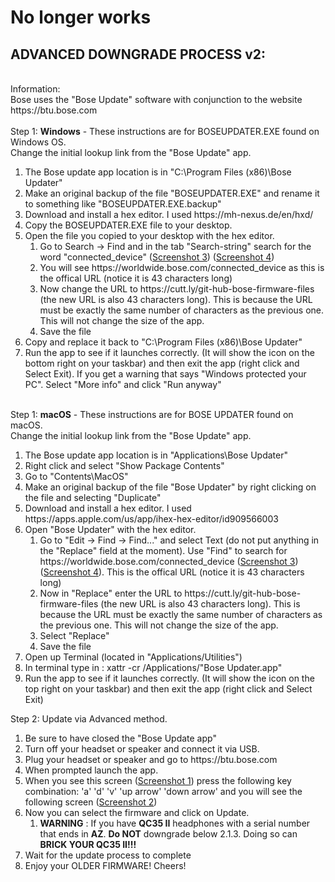 
# No longer works

## ADVANCED DOWNGRADE PROCESS v2:</br>
</br>
Information:</br>
Bose uses the "Bose Update" software with conjunction to the website https://btu.bose.com</br>
</br>
Step 1: <b>Windows</b> - These instructions are for BOSEUPDATER.EXE found on Windows OS.</br>
Change the initial lookup link from the "Bose Update" app.</br>
<ol>
  <li>The Bose update app location is in "C:\Program Files (x86)\Bose Updater"</li>
  <li>Make an original backup of the file "BOSEUPDATER.EXE" and rename it to something like "BOSEUPDATER.EXE.backup"</li>
  <li>Download and install a hex editor. I used https://mh-nexus.de/en/hxd/</li>
  <li>Copy the BOSEUPDATER.EXE file to your desktop.</li>
  <li>Open the file you copied to your desktop with the hex editor.
    <ol>
      <li>Go to Search -> Find and in the tab "Search-string" search for the word "connected_device" (<a href="https://imgur.com/a/tJpp6k6">Screenshot 3</a>) (<a href="https://imgur.com/a/KWJ7shb">Screenshot 4</a>) </li>
      <li>You will see https://worldwide.bose.com/connected_device as this is the offical URL (notice it is 43 characters long)</li>
      <li>Now change the URL to https://cutt.ly/git-hub-bose-firmware-files (the new URL is also 43 characters long). This is because the URL must be exactly the same number of characters as the previous one. This will not change the size of the app.</li>
      <li>Save the file</li>
    </ol>
  </li>
  <li>Copy and replace it back to "C:\Program Files (x86)\Bose Updater"</li>
  <li>Run the app to see if it launches correctly. (It will show the icon on the bottom right on your taskbar) and then exit the app (right click and Select Exit). If you get a warning that says "Windows protected your PC". Select "More info" and click "Run anyway"</li>
</ol>

</br>
Step 1: <b>macOS</b> - These instructions are for BOSE UPDATER found on macOS.</br>
Change the initial lookup link from the "Bose Update" app.</br>
<ol>
  <li>The Bose update app location is in "Applications\Bose Updater"</li>
  <li>Right click and select "Show Package Contents"</li>
  <li>Go to "Contents\MacOS"</li>
  <li>Make an original backup of the file "Bose Updater" by right clicking on the file and selecting "Duplicate"</li>
  <li>Download and install a hex editor. I used https://apps.apple.com/us/app/ihex-hex-editor/id909566003</li>
  <li>Open "Bose Updater" with the hex editor.
    <ol>
     <li>Go to "Edit -> Find -> Find..." and select Text (do not put anything in the "Replace" field at the moment). Use "Find" to search for https://worldwide.bose.com/connected_device (<a href="https://imgur.com/a/tJpp6k6">Screenshot 3</a>) (<a href="https://imgur.com/a/KWJ7shb">Screenshot 4</a>). This is the offical URL (notice it is 43 characters long)</li>
      <li>Now in "Replace" enter the URL to https://cutt.ly/git-hub-bose-firmware-files (the new URL is also 43 characters long). This is because the URL must be exactly the same number of characters as the previous one. This will not change the size of the app.</li>
      <li>Select "Replace"</li>
      <li>Save the file</li>
    </ol>
  </li>
  <li>Open up Terminal (located in "Applications/Utilities")</li>
  <li>In terminal type in : xattr -cr /Applications/"Bose Updater.app"</li>
  <li>Run the app to see if it launches correctly. (It will show the icon on the top right on your taskbar) and then exit the app (right click and Select Exit)</li>
</ol>

Step 2: Update via Advanced method.</br>
<ol>
  <li>Be sure to have closed the "Bose Update app"</li>
  <li>Turn off your headset or speaker and connect it via USB.</li>
  <li>Plug your headset or speaker and go to https://btu.bose.com</li>
  <li>When prompted launch the app.</li>
  <li>When you see this screen (<a href="https://imgur.com/a/xGijdYC">Screenshot 1</a>) press the following key combination: 'a' 'd' 'v' 'up arrow' 'down arrow' and you will see the following screen (<a href="https://imgur.com/a/yTLalsc">Screenshot 2</a>)</li>
  <li>Now you can select the firmware and click on Update.
    <ol>
      <li><b>WARNING</b> : If you have <b>QC35 II</b> headphones with a serial number that ends in <b>AZ</b>. <b>Do NOT</b> downgrade below 2.1.3. Doing so can <b>BRICK YOUR QC35 II!!!</b></li>
    </ol>
  </li>
  <li>Wait for the update process to complete</li>
  <li>Enjoy your OLDER FIRMWARE! Cheers!</li>
</ol>
